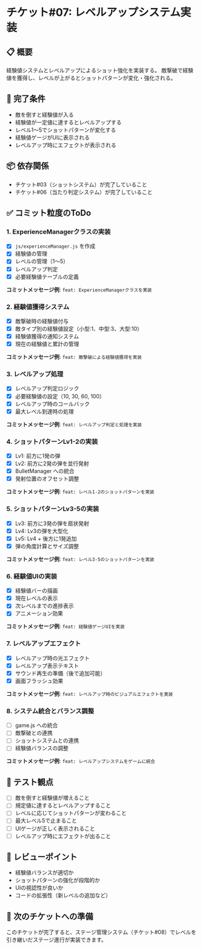# チケット#07: レベルアップシステム実装

## 📋 概要
経験値システムとレベルアップによるショット強化を実装する。
敵撃破で経験値を獲得し、レベルが上がるとショットパターンが変化・強化される。

## 🎯 完了条件
- 敵を倒すと経験値が入る
- 経験値が一定値に達するとレベルアップする
- レベル1〜5でショットパターンが変化する
- 経験値ゲージがUIに表示される
- レベルアップ時にエフェクトが表示される

## 📦 依存関係
- チケット#03（ショットシステム）が完了していること
- チケット#06（当たり判定システム）が完了していること

## ✅ コミット粒度のToDo

### 1. ExperienceManagerクラスの実装
- [x] `js/experienceManager.js` を作成
- [x] 経験値の管理
- [x] レベルの管理（1〜5）
- [x] レベルアップ判定
- [x] 必要経験値テーブルの定義

**コミットメッセージ例**: `feat: ExperienceManagerクラスを実装`

### 2. 経験値獲得システム
- [x] 敵撃破時の経験値付与
- [x] 敵タイプ別の経験値設定（小型:1、中型:3、大型:10）
- [x] 経験値獲得の通知システム
- [x] 現在の経験値と累計の管理

**コミットメッセージ例**: `feat: 敵撃破による経験値獲得を実装`

### 3. レベルアップ処理
- [x] レベルアップ判定ロジック
- [x] 必要経験値の設定（10, 30, 60, 100）
- [x] レベルアップ時のコールバック
- [x] 最大レベル到達時の処理

**コミットメッセージ例**: `feat: レベルアップ判定と処理を実装`

### 4. ショットパターンLv1-2の実装
- [x] Lv1: 前方に1発の弾
- [x] Lv2: 前方に2発の弾を並行発射
- [x] BulletManager への統合
- [x] 発射位置のオフセット調整

**コミットメッセージ例**: `feat: レベル1-2のショットパターンを実装`

### 5. ショットパターンLv3-5の実装
- [x] Lv3: 前方に3発の弾を扇状発射
- [x] Lv4: Lv3の弾を大型化
- [x] Lv5: Lv4 + 後方に1発追加
- [x] 弾の角度計算とサイズ調整

**コミットメッセージ例**: `feat: レベル3-5のショットパターンを実装`

### 6. 経験値UIの実装
- [x] 経験値バーの描画
- [x] 現在レベルの表示
- [x] 次レベルまでの進捗表示
- [x] アニメーション効果

**コミットメッセージ例**: `feat: 経験値ゲージUIを実装`

### 7. レベルアップエフェクト
- [x] レベルアップ時の光エフェクト
- [x] レベルアップ表示テキスト
- [x] サウンド再生の準備（後で追加可能）
- [x] 画面フラッシュ効果

**コミットメッセージ例**: `feat: レベルアップ時のビジュアルエフェクトを実装`

### 8. システム統合とバランス調整
- [ ] game.js への統合
- [ ] 敵撃破との連携
- [ ] ショットシステムとの連携
- [ ] 経験値バランスの調整

**コミットメッセージ例**: `feat: レベルアップシステムをゲームに統合`

## 🧪 テスト観点
- [ ] 敵を倒すと経験値が増えること
- [ ] 規定値に達するとレベルアップすること
- [ ] レベルに応じてショットパターンが変わること
- [ ] 最大レベル5で止まること
- [ ] UIゲージが正しく表示されること
- [ ] レベルアップ時にエフェクトが出ること

## 📝 レビューポイント
- 経験値バランスが適切か
- ショットパターンの強化が段階的か
- UIの視認性が良いか
- コードの拡張性（新レベルの追加など）

## 🚀 次のチケットへの準備
このチケットが完了すると、ステージ管理システム（チケット#08）でレベルを引き継いだステージ進行が実装できます。